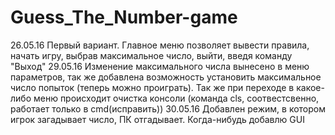 # Guess_The_Number-game
26.05.16 Первый вариант. Главное меню позволяет вывести правила, начать игру, выбрав максимальное число, выйти, введя команду "Выход"
29.05.16 Изменение максимального числа вынесено в меню параметров, так же добавлена возможность установить максимальное число попыток (теперь можно проиграть). Так же при переходе в какое-либо меню происходит очистка консоли (команда cls, соотвестсвенно, работает только в cmd(исправить))
30.05.16 Добавлен режим, в котором игрок загадывает число, ПК отгадывает.
Когда-нибудь добавлю GUI
